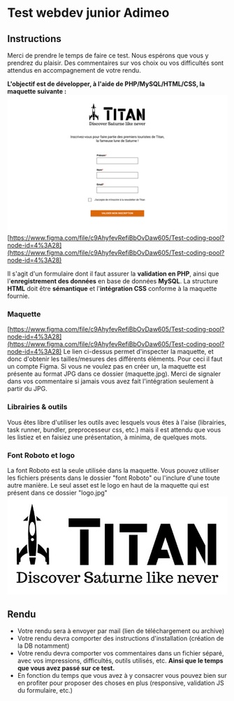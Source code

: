# Test webdev junior Adimeo
## Instructions

Merci de prendre le temps de faire ce test. Nous espérons que vous y prendrez du plaisir. Des commentaires sur vos choix ou vos difficultés sont attendus en accompagnement de votre rendu.


**L'objectif est de développer, à l'aide de PHP/MySQL/HTML/CSS, la maquette suivante :**
![Maquette](maquette.jpg)
[https://www.figma.com/file/c9AhyfevRefiBbOvDaw605/Test-coding-pool?node-id=4%3A28](https://www.figma.com/file/c9AhyfevRefiBbOvDaw605/Test-coding-pool?node-id=4%3A28)

Il s'agit d'un formulaire dont il faut assurer la **validation en PHP**, ainsi que l'**enregistrement des données** en base de données **MySQL**.
La structure **HTML** doit être **sémantique** et l'**intégration CSS** conforme à la maquette fournie.

### Maquette
[https://www.figma.com/file/c9AhyfevRefiBbOvDaw605/Test-coding-pool?node-id=4%3A28](https://www.figma.com/file/c9AhyfevRefiBbOvDaw605/Test-coding-pool?node-id=4%3A28)
Le lien ci-dessus permet d'inspecter la maquette, et donc d'obtenir les tailles/mesures des différents éléments. Pour ceci il faut un compte Figma. Si vous ne voulez pas en créer un, la maquette est présente au format JPG dans ce dossier (maquette.jpg). Merci de signaler dans vos commentaire si jamais vous avez fait l'intégration seulement à partir du JPG.

### Librairies & outils
Vous êtes libre d'utiliser les outils avec lesquels vous êtes à l'aise (librairies, task runner, bundler, preprocesseur css, etc.) mais il est attendu que vous les listiez et en faisiez une présentation, à minima, de quelques mots.

### Font Roboto et logo
La font Roboto est la seule utilisée dans la maquette. Vous pouvez utiliser les fichiers présents dans le dossier "font Roboto" ou l'inclure d'une toute autre manière.
Le seul asset est le logo en haut de la maquette qui est présent dans ce dossier "logo.jpg"
![Logo](logo.jpg)


## Rendu
* Votre rendu sera à envoyer par mail (lien de téléchargement ou archive)
* Votre rendu devra comporter des instructions d'installation (création de la DB notamment)
* Votre rendu devra comporter vos commentaires dans un fichier séparé, avec vos impressions, difficultés, outils utilisés, etc. **Ainsi que le temps que vous avez passé sur ce test.**
* En fonction du temps que vous avez à y consacrer vous pouvez bien sur en profiter pour proposer des choses en plus (responsive, validation JS du formulaire, etc.)

